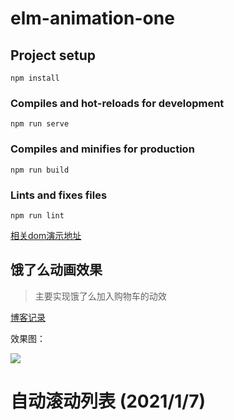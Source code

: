 # elm-animation-one

## Project setup
```
npm install
```

### Compiles and hot-reloads for development
```
npm run serve
```

### Compiles and minifies for production
```
npm run build
```

### Lints and fixes files
```
npm run lint
```

[相关dom演示地址](http://meyeyong.top/#/home)

## 饿了么动画效果

> 主要实现饿了么加入购物车的动效

[博客记录](https://muyeyong.github.io/2020/12/09/dong-hua-xiao-guo-e-liao-me-gou-wu-che-dong-xiao/)

效果图：

![](https://i.loli.net/2020/12/09/J5PikUvSjVFIMXO.gif)

# 自动滚动列表 (2021/1/7)



